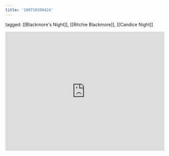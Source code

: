 ```yaml
---
title: '189719399424'
---
```

tagged: [[Blackmore's Night]], [[Ritchie Blackmore]], [[Candice Night]]
<iframe allow="accelerometer; autoplay; clipboard-write; encrypted-media; gyroscope; picture-in-picture" allowfullscreen="" frameborder="0" height="375" id="youtube_iframe" src="https://www.youtube.com/embed/LL11PlxDYz4?feature=oembed&amp;enablejsapi=1&amp;origin=https://safe.txmblr.com&amp;wmode=opaque" width="500"></iframe>